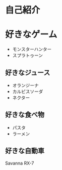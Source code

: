 # 自己紹介

# 好きなゲーム
- モンスターハンター
- スプラトゥーン

## 好きなジュース
- オランジーナ
- カルピスソーダ
- ネクター

## 好きな食べ物
- パスタ
- ラーメン

## 好きな自動車
Savanna RX-7